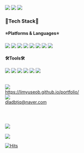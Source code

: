 <img src="https://capsule-render.vercel.app/api?type=waving&color=58ACFA&height=150&section=header" />
<img src="https://capsule-render.vercel.app/api?type=waving&color=FFFFFF&height=80&section=header&text=Yuseob%20GitHub" />
<img src="https://capsule-render.vercel.app/api?type=waving&color=58ACFA&height=150&section=footer" />

### 📖Tech Stack📖
#### ⭐Platforms & Languages⭐
<div align="left">
<img src="https://img.shields.io/badge/Java-08088A?style=flat&logo=JAVA&logoColor=white"/>
<img src="https://img.shields.io/badge/HTML5-E34F26?style=flat&logo=HTML5&logoColor=white"/>
<img src="https://img.shields.io/badge/CSS3-1572B6?style=flat&logo=CSS3&logoColor=white"/>
<img src="https://img.shields.io/badge/JavaScript-F7DF1E?style=flat&logo=javascript&logoColor=white"/>
<img src="https://img.shields.io/badge/jQuery-0769AD?style=flat&logo=jquery&logoColor=white"/>
<img src="https://img.shields.io/badge/SpringBoot-6DB33F?style=flat&logo=springboot&logoColor=white"/>
<img src="https://img.shields.io/badge/SpringSecurity-6DB33F?style=flat&logo=springsecurity&logoColor=white"/>
<img src="https://img.shields.io/badge/MariaDB-003545?style=flat&logo=mariadb&logoColor=white"/>
</div>

#### 🛠️Tools🛠️
<div align="left">
<img src="https://img.shields.io/badge/Eclipse%20IDE-2C2255?style=flat&logo=eclipseide&logoColor=white"/>
<img src="https://img.shields.io/badge/Visual%20Studio%20Code-007ACC?style=flat&logo=visualstudiocode&logoColor=white"/>
<img src="https://img.shields.io/badge/IntelliJ%20IDEA-000000?style=flat&logo=intellijidea&logoColor=white"/>
<img src="https://img.shields.io/badge/Apache%20Tomcat-F8DC75?style=flat&logo=apachetomcat&logoColor=white"/>
<img src="https://img.shields.io/badge/GitHub-181717?style=flat&logo=github&logoColor=white"/>
<img src="https://img.shields.io/badge/Postman-FF6C37?style=flat&logo=postman&logoColor=white"/>
</div>
<br><br>

<a href="https://limyuseob.github.io/portfolio/">
<img src="https://img.shields.io/badge/Portfolio-F5C300?style=flat&logo=spreaker&logoColor=white"/><br>
  https://limyuseob.github.io/portfolio/
</a>

<br>

<a href="mailto:dladbtjq@naver.com">
<img src="https://img.shields.io/badge/Email-30B980?style=flat&logo=minutemailer&logoColor=white"/><br>
 dladbtjq@naver.com
</a>

<br><br>

<img src="https://github-readme-stats.vercel.app/api/top-langs/?username=LimYuseob&layout=compact"><br><br>
<img src="https://github-readme-stats.vercel.app/api?username=LimYuseob&show_icons=true">

[![Hits](https://hits.seeyoufarm.com/api/count/incr/badge.svg?url=https%3A%2F%2Fgithub.com%2FLimYuseob&count_bg=%2379C83D&title_bg=%23555555&icon=&icon_color=%23E7E7E7&title=hits&edge_flat=false)](https://hits.seeyoufarm.com)
